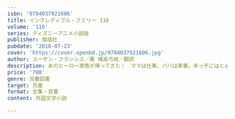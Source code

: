 ```yaml
---
isbn: '9784037921606'
title: インクレディブル・フミリー 116
volume: '116'
series: ディズニーアニメ小説版
publisher: 偕成社
pubdate: '2018-07-23'
cover: 'https://cover.openbd.jp/9784037921606.jpg'
author: スーザン・フランシス／著 橘高弓枝／翻訳
description: あのヒーロー家族が帰ってきた！　ママは仕事、パパは家事。末っ子にはとんでもない能力があった……。一家団結アドベンチャー。
price: '780'
genre: 児童図書
target: 児童
format: 全集・双書
content: 外国文学小説

---
```

